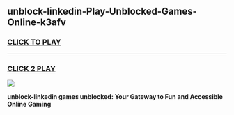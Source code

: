 
## unblock-linkedin-Play-Unblocked-Games-Online-k3afv
<h3>
<a href="https://premium76.site?title=unblock-linkedin&ref=25A">CLICK TO PLAY</a></h3>
<hr>

<h3>
<a href="https://premium76.site?title=unblock-linkedin&ref=25A">CLICK 2 PLAY</a>
  
</h3>

<a href="https://premium76.site?title=unblock-linkedin&ref=25A"><img src="https://clearcache.store/games.png"></a>


**unblock-linkedin games unblocked: Your Gateway to Fun and Accessible Online Gaming**
